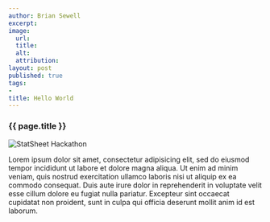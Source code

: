 ```yaml
---
author: Brian Sewell
excerpt:
image:
  url:
  title:
  alt:
  attribution:
layout: post
published: true
tags:
-
title: Hello World
---
```


### {{ page.title }}

<img src="http://farm8.staticflickr.com/7110/7585068972_731c392fd3_b.jpg" alt="StatSheet Hackathon" />

Lorem ipsum dolor sit amet, consectetur adipisicing elit, sed do eiusmod
tempor incididunt ut labore et dolore magna aliqua. Ut enim ad minim veniam,
quis nostrud exercitation ullamco laboris nisi ut aliquip ex ea commodo
consequat. Duis aute irure dolor in reprehenderit in voluptate velit esse
cillum dolore eu fugiat nulla pariatur. Excepteur sint occaecat cupidatat non
proident, sunt in culpa qui officia deserunt mollit anim id est laborum.